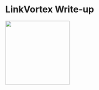 # LinkVortex Write-up

<img src="https://labs.hackthebox.com/storage/avatars/97f12db8fafed028448e29e30be7efac.png" width="200" height="200">
